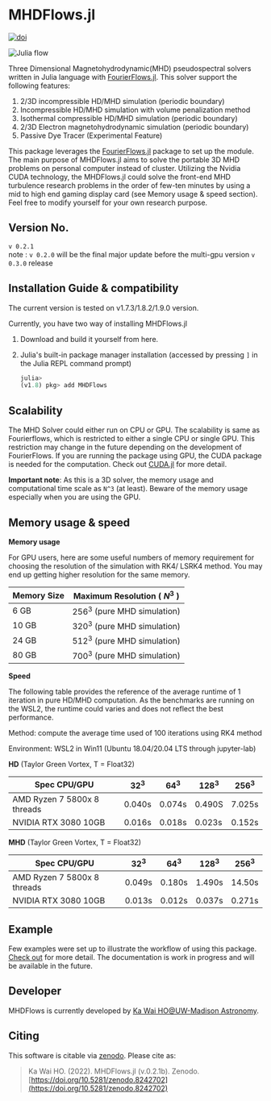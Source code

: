 # MHDFlows.jl
<p align="left">
    <a href="https://zenodo.org/badge/latestdoi/474861493">
        <img alt="doi" src="https://zenodo.org/badge/474861493.svg" alt="DOI">
    </a>
</p>


![Julia flow](img/TG_Instability.gif)

Three Dimensional Magnetohydrodynamic(MHD) pseudospectral solvers written in Julia language with <a href="http://github.com/FourierFlows/FourierFlows.jl">FourierFlows.jl</a>. This solver support the following features:

1. 2/3D incompressible HD/MHD simulation (periodic boundary)
3. Incompressible  HD/MHD simulation with volume penalization method
4. Isothermal compressible  HD/MHD simulation (periodic boundary)
5. 2/3D Electron magnetohydrodynamic simulation (periodic boundary)
6. Passive Dye Tracer (Experimental Feature)

This package leverages the [FourierFlows.jl](http://github.com/FourierFlows/FourierFlows.jl) package to set up the module. The main purpose of MHDFlows.jl aims to solve the portable 3D MHD problems on personal computer instead of cluster. Utilizing the Nvidia CUDA technology, the MHDFlows.jl could solve the front-end MHD turbulence research problems in the order of few-ten minutes by using a mid to high end gaming display card (see Memory usage & speed section). Feel free to modify yourself for your own research purpose.

## Version No.
`v 0.2.1`  
note : `v 0.2.0` will be the final major update before the multi-gpu version `v 0.3.0` release 

## Installation Guide & compatibility 
The current version is tested on v1.7.3/1.8.2/1.9.0 version.

Currently, you have two way of installing MHDFlows.jl

1. Download and build it yourself from here. 

2. Julia's built-in package manager installation (accessed by pressing `]` in the Julia REPL command prompt)

   ```julia
   julia>
   (v1.8) pkg> add MHDFlows
   ```


## Scalability 
The MHD Solver could either run on CPU or GPU. The scalability is same as Fourierflows, which is restricted to either a single CPU or single GPU. This restriction may change in the future depending on the development of FourierFlows. If you are running the package using GPU, the CUDA package is needed for the computation. Check out [CUDA.jl](https://juliagpu.github.io/CUDA.jl/stable/lib/driver/#Device-Management) for more detail. 

**Important note**: As this is a 3D solver, the memory usage and computational time scale as `N^3` (at least). Beware of the memory usage especially when you are using the GPU. 

## Memory usage & speed

**Memory usage**

For GPU users, here are some useful numbers of memory requirement for choosing the resolution of the simulation with RK4/ LSRK4 method. You may end up getting higher resolution for the same memory.

| Memory Size | Maximum Resolution ( $N^3$ )  |
| ----------- | ------------------------------|
| 6 GB        | $256^3$ (pure MHD simulation) |
| 10 GB       | $320^3$ (pure MHD simulation) |
| 24 GB       | $512^3$ (pure MHD simulation) |
| 80 GB       | $700^3$ (pure MHD simulation) |

**Speed**

The following table provides the reference of the average runtime of 1 iteration in pure HD/MHD computation. As the benchmarks are running on the WSL2, the runtime could varies and does not reflect the best performance.

Method: compute the average time used of 100 iterations using RK4 method

Environment: WSL2 in Win11 (Ubuntu 18.04/20.04 LTS through jupyter-lab)

**HD** (Taylor Green Vortex, T = Float32)

| Spec CPU/GPU                | $32^3$ | $64^3$ | $128^3$ | $256^3$ |
| --------------------------- | ------ | ------ | ------- | ------- |
| AMD Ryzen 7 5800x 8 threads | 0.040s | 0.074s | 0.490S  | 7.025s  |
| NVIDIA RTX 3080 10GB        | 0.016s | 0.018s | 0.023s  | 0.152s  |

**MHD** (Taylor Green Vortex, T = Float32)

| Spec CPU/GPU                | $32^3$ | $64^3$ | $128^3$ | $256^3$ |
| --------------------------- | ------ | ------ | ------- | ------- |
| AMD Ryzen 7 5800x 8 threads | 0.049s | 0.180s | 1.490s  | 14.50s  |
| NVIDIA RTX 3080 10GB        | 0.013s | 0.012s | 0.037s  | 0.271s  |

## Example
Few examples were set up to illustrate the workflow of using this package. [Check out](https://github.com/MHDFlows/MHDFlows-Example) for more detail.  The documentation is work in progress and will be available in the future. 

## Developer
MHDFlows is currently developed by [Ka Wai HO@UW-Madison Astronomy](https://scholar.google.com/citations?user=h2j8wbYAAAAJ&hl=en).

## Citing
This software is citable via [zenodo](https://zenodo.org). Please cite as:

>Ka Wai HO. (2022). MHDFlows.jl (v.0.2.1b). Zenodo. [https://doi.org/10.5281/zenodo.8242702](https://doi.org/10.5281/zenodo.8242702)
